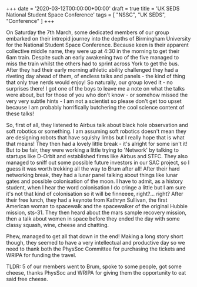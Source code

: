 +++
date = '2020-03-12T00:00:00+00:00'
draft = true
title = 'UK SEDS National Student Space Conference'
tags = [
    "NSSC",
    "UK SEDS",
    "Conference"
]
+++

On Saturday the 7th March, some dedicated members of our group embarked on their intrepid journey into the depths of Birmingham University for the National Student Space Conference. Because keen is their apparent collective middle name, they were up at 4:30 in the morning to get their 6am train. Despite such an early awakening two of the five managed to miss the train whilst the others had to sprint across York to get the bus. After they had their early morning athletic ability challenged they had a riveting day ahead of them, of endless talks and panels - the kind of thing that only true nerds would enjoy! So naturally, our group loved it - no surprises there! I got one of the boys to leave me a note on what the talks were about, but for those of you who don't know - or somehow missed the very very subtle hints - I am not a scientist so please don't get too upset because I am probably horrifically butchering the cool science content of these talks!

So, first of all, they listened to Airbus talk about black hole observation and soft robotics or something. I am assuming soft robotics doesn't mean they are designing robots that have squishy limbs but I really hope that is what that means! They then had a lovely little break - it's alright for some isn't it! But to be fair, they were working a little trying to 'Network' by talking to startups like D-Orbit and established firms like Airbus and STFC. They also managed to sniff out some possible future investors in our SAC project, so I guess it was worth trekking all the way to Brum after all! After their hard networking break, they had a lunar panel talking about things like lunar gates and possible colonisation of the moon. I have to admit, as a history student, when I hear the word colonisation I do cringe a little but I am sure it's not that kind of colonisation so it will be finneeee, right?... right? After their free lunch, they had a keynote from Kathryn Sullivan, the first American woman to spacewalk and the spacewalker of the original Hubble mission, sts-31. They then heard about the mars sample recovery mission, then a talk about women in space before they ended the day with some classy squash, wine, cheese and chatting.

Phew, managed to get all that down in the end! Making a long story short though, they seemed to have a very intellectual and productive day so we need to thank both the PhysSoc Committee for purchasing the tickets and WRIPA for funding the travel.

TLDR: 5 of our members went to Brum, spoke to some people, got some cheese, thanks PhysSoc and WRIPA for giving them the opportunity to eat said free cheese.